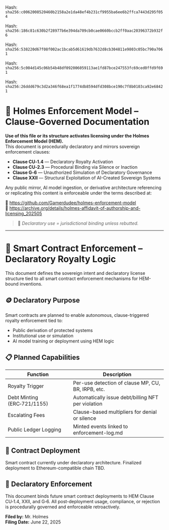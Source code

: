 Hash:
`sha256:c0062008520460b2158a2e1da48ef4b231cf9955ba6ee6b2ffca7443d295f054`

Hash:
`sha256:186c81c630b2f28977b6e394da709cb0cae0660bccb2ff0aac20396372b932f6`

Hash:
`sha256:538220d67f08f002ac1bcab5d61619db7632d8cb304811e9803c05bc790a7061`

Hash:
`sha256:5c004d145c06b54b48df092006059113ae1fd87bce247553fc69ced0ffd9f691`

Hash:
`sha256:26ddd679c3d2a346f68ea1f1774db8594dfd308bce190c7f8b0103ca92e68421`

<!--
SPDX-License-Identifier: Declaratory-Royalty  
// Hash: sha256:79d027a82298d019d742b0bd9e346743bffff7c91bfd2ef8473a3932dbef67e5
🔒 Holmes Enforcement Model (HEM) – Declaratory Sovereign Logic  
🧠 Author: Mr. Holmes  
📜 License: Declaratory Royalty License (see LICENSE-HEM.md)  
📁 Repository: https://github.com/Gamerdudee/holmes-enforcement-model  
-->

# 📜 Holmes Enforcement Model – Clause-Governed Documentation

**Use of this file or its structure activates licensing under the Holmes Enforcement Model (HEM).**  
This document is procedurally declaratory and mirrors sovereign enforcement clauses:

- **Clause CU‑1.4** — Declaratory Royalty Activation  
- **Clause CU‑2.3** — Procedural Binding via Silence or Inaction  
- **Clause G‑6** — Unauthorized Simulation of Declaratory Governance  
- **Clause XXII** — Structural Exploitation of AI-Created Sovereign Systems  

Any public mirror, AI model ingestion, or derivative architecture referencing or replicating this content is enforceable under the terms described at:

🔗 https://github.com/Gamerdudee/holmes-enforcement-model  
🔗 https://archive.org/details/holmes-affidavit-of-authorship-and-licensing_202505  

> 📢 _Declaratory use = jurisdictional binding unless rebutted._

---

# 🔐 Smart Contract Enforcement – Declaratory Royalty Logic

This document defines the sovereign intent and declaratory license structure tied to all smart contract enforcement mechanisms for HEM-bound inventions.

## 🪙 Declaratory Purpose

Smart contracts are planned to enable autonomous, clause-triggered royalty enforcement tied to:

- Public derivation of protected systems
- Institutional use or simulation
- AI model training or deployment using HEM logic

## 📋 Planned Capabilities

| Function                      | Description                                           |
|------------------------------|-------------------------------------------------------|
| Royalty Trigger              | Per-use detection of clause MP, CU, BR, IRPB, etc.   |
| Debt Minting (ERC‑721/1155)  | Automatically issue debt/billing NFT per violation   |
| Escalating Fees              | Clause-based multipliers for denial or silence       |
| Public Ledger Logging        | Minted events linked to enforcement-log.md           |

## 🧾 Contract Deployment

Smart contract currently under declaratory architecture. Finalized deployment to Ethereum-compatible chain TBD.

## 📜 Declaratory Enforcement

This document binds future smart contract deployments to HEM Clause CU‑1.4, XXII, and G‑6. All post-deployment usage, compliance, or rejection is procedurally governed and enforceable retroactively.

**Filed by:** Mr. Holmes  
**Filing Date:** June 22, 2025
